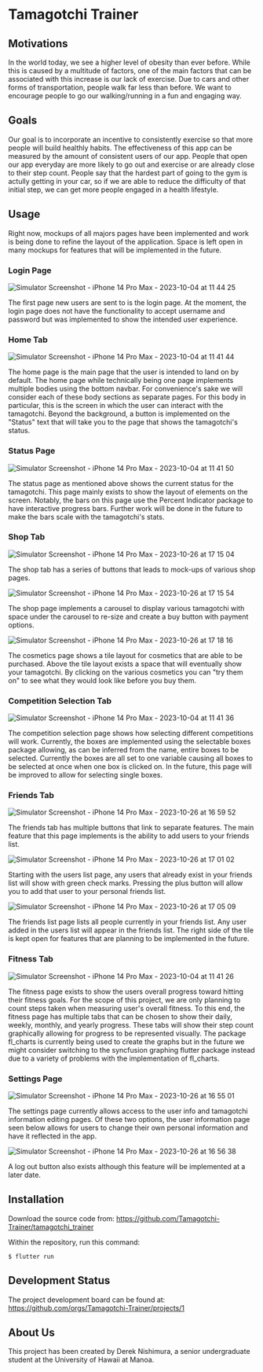 # Tamagotchi Trainer

## Motivations
In the world today, we see a higher level of obesity than ever before. While this is caused by a multitude of factors, one of the main factors that can be associated with this increase is our lack of exercise. Due to cars and other forms of transportation, people walk far less than before. We want to encourage people to go our walking/running in a fun and engaging way.

## Goals
Our goal is to incorporate an incentive to consistently exercise so that more people will build healthly habits. The effectiveness of this app can be measured by the amount of consistent users of our app. People that open our app everyday are more likely to go out and exercise or are already close to their step count. People say that the hardest part of going to the gym is actully getting in your car, so if we are able to reduce the difficulty of that initial step, we can get more people engaged in a health lifestyle.

## Usage
Right now, mockups of all majors pages have been implemented and work is being done to refine the layout of the application. Space is left open in many mockups for features that will be implemented in the future.

### Login Page

![Simulator Screenshot - iPhone 14 Pro Max - 2023-10-04 at 11 44 25](https://github.com/Tamagotchi-Trainer/tamagotchi-trainer.github.io/assets/112514272/1259e575-705b-40ad-bdd7-a79992495fe6)

The first page new users are sent to is the login page. At the moment, the login page does not have the functionality to accept username and password but was implemented to show the intended user experience.

### Home Tab

![Simulator Screenshot - iPhone 14 Pro Max - 2023-10-04 at 11 41 44](https://github.com/Tamagotchi-Trainer/tamagotchi-trainer.github.io/assets/112514272/d6daf803-11cb-42d0-a76c-312283170ae5)

The home page is the main page that the user is intended to land on by default. The home page while technically being one page implements multiple bodies using the bottom navbar. For convenience's sake we will consider each of these body sections as separate pages. For this body in particular, this is the screen in which the user can interact with the tamagotchi. Beyond the background, a button is implemented on the "Status" text that will take you to the page that shows the tamagotchi's status.

### Status Page

![Simulator Screenshot - iPhone 14 Pro Max - 2023-10-04 at 11 41 50](https://github.com/Tamagotchi-Trainer/tamagotchi-trainer.github.io/assets/112514272/3893c77b-d9af-4af0-9d48-64e6b462c431)

The status page as mentioned above shows the current status for the tamagotchi. This page mainly exists to show the layout of elements on the screen. Notably, the bars on this page use the Percent Indicator package to have interactive progress bars. Further work will be done in the future to make the bars scale with the tamagotchi's stats.

### Shop Tab

![Simulator Screenshot - iPhone 14 Pro Max - 2023-10-26 at 17 15 04](https://github.com/Tamagotchi-Trainer/tamagotchi-trainer.github.io/assets/112514272/42f1e21d-d62e-4202-b15a-5e5ccecafbd4)

The shop tab has a series of buttons that leads to mock-ups of various shop pages.

![Simulator Screenshot - iPhone 14 Pro Max - 2023-10-26 at 17 15 54](https://github.com/Tamagotchi-Trainer/tamagotchi-trainer.github.io/assets/112514272/d7240c32-e5fe-4f5f-ab0e-163ca8eb41d4)

The shop page implements a carousel to display various tamagotchi with space under the carousel to re-size and create a buy button with payment options.

![Simulator Screenshot - iPhone 14 Pro Max - 2023-10-26 at 17 18 16](https://github.com/Tamagotchi-Trainer/tamagotchi-trainer.github.io/assets/112514272/5051d8fd-3c67-4942-b7b1-efd16f725443)

The cosmetics page shows a tile layout for cosmetics that are able to be purchased. Above the tile layout exists a space that will eventually show your tamagotchi. By clicking on the various cosmetics you can "try them on" to see what they would look like before you buy them.

### Competition Selection Tab

![Simulator Screenshot - iPhone 14 Pro Max - 2023-10-04 at 11 41 36](https://github.com/Tamagotchi-Trainer/tamagotchi-trainer.github.io/assets/112514272/f46a96ca-e378-4994-a81b-5fa774d42d4f)

The competition selection page shows how selecting different competitions will work. Currently, the boxes are implemented using the selectable boxes package allowing, as can be inferred from the name, entire boxes to be selected. Currently the boxes are all set to one variable causing all boxes to be selected at once when one box is clicked on. In the future, this page will be improved to allow for selecting single boxes.

### Friends Tab

![Simulator Screenshot - iPhone 14 Pro Max - 2023-10-26 at 16 59 52](https://github.com/Tamagotchi-Trainer/tamagotchi-trainer.github.io/assets/112514272/02f706a3-1e15-454a-8efb-4843d8162109)

The friends tab has multiple buttons that link to separate features. The main feature that this page implements is the ability to add users to your friends list.

![Simulator Screenshot - iPhone 14 Pro Max - 2023-10-26 at 17 01 02](https://github.com/Tamagotchi-Trainer/tamagotchi-trainer.github.io/assets/112514272/bf3f2402-285e-47a8-b581-268e809fd2f9)

Starting with the users list page, any users that already exist in your friends list will show with green check marks. Pressing the plus button will allow you to add that user to your personal friends list.

![Simulator Screenshot - iPhone 14 Pro Max - 2023-10-26 at 17 05 09](https://github.com/Tamagotchi-Trainer/tamagotchi-trainer.github.io/assets/112514272/176be292-d76b-4144-bd31-e4fe1f5a4e15)

The friends list page lists all people currently in your friends list. Any user added in the users list will appear in the friends list. The right side of the tile is kept open for features that are planning to be implemented in the future.

### Fitness Tab

![Simulator Screenshot - iPhone 14 Pro Max - 2023-10-04 at 11 41 26](https://github.com/Tamagotchi-Trainer/tamagotchi-trainer.github.io/assets/112514272/ce314f10-d1c2-42ab-8eb5-fb41547f3f38)

The fitness page exists to show the users overall progress toward hitting their fitness goals. For the scope of this project, we are only planning to count steps taken when measuring user's overall fitness. To this end, the fitness page has multiple tabs that can be chosen to show their daily, weekly, monthly, and yearly progress. These tabs will show their step count graphically allowing for progress to be represented visually. The package fl_charts is currently being used to create the graphs but in the future we might consider switching to the syncfusion graphing flutter package instead due to a variety of problems with the implementation of fl_charts.

### Settings Page

![Simulator Screenshot - iPhone 14 Pro Max - 2023-10-26 at 16 55 01](https://github.com/Tamagotchi-Trainer/tamagotchi-trainer.github.io/assets/112514272/af7ef614-a34a-4aba-82bd-ab467f982a84)

The settings page currently allows access to the user info and tamagotchi information editing pages. Of these two options, the user information page seen below allows for users to change their own personal information and have it reflected in the app.

![Simulator Screenshot - iPhone 14 Pro Max - 2023-10-26 at 16 56 38](https://github.com/Tamagotchi-Trainer/tamagotchi-trainer.github.io/assets/112514272/13ddef29-fb9b-472a-8f71-e44861920ed5)

A log out button also exists although this feature will be implemented at a later date.

## Installation
Download the source code from: <https://github.com/Tamagotchi-Trainer/tamagotchi_trainer>

Within the repository, run this command:
```
$ flutter run
```

## Development Status
The project development board can be found at: <https://github.com/orgs/Tamagotchi-Trainer/projects/1>

## About Us
This project has been created by Derek Nishimura, a senior undergraduate student at the University of Hawaii at Manoa.
